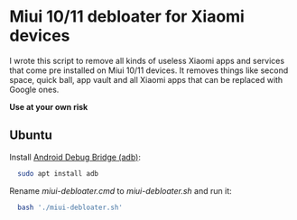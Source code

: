 # Miui 10/11 debloater for Xiaomi devices

I wrote this script to remove all kinds of useless Xiaomi apps and services that come pre installed on Miui 10/11 devices. It removes things like second space, quick ball, app vault and all Xiaomi apps that can be replaced with Google ones.

**Use at your own risk**

## Ubuntu

Install [Android Debug Bridge (adb)](https://developer.android.com/studio/command-line/adb):

```bash
  sudo apt install adb
```

Rename *miui-debloater.cmd* to *miui-debloater.sh* and run it:

```bash
  bash './miui-debloater.sh'
```
